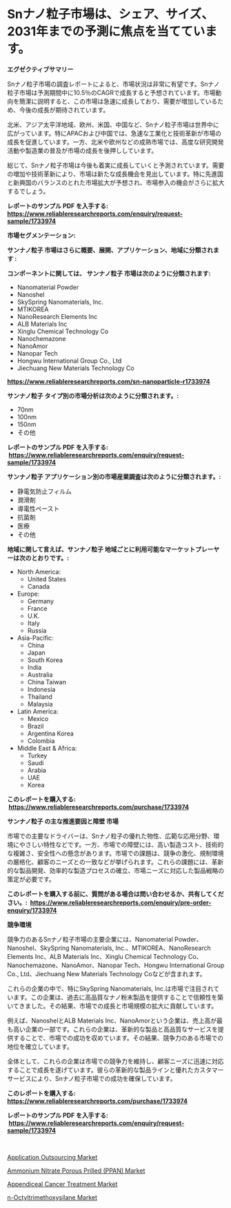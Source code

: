 <p><h1>Snナノ粒子市場は、シェア、サイズ、2031年までの予測に焦点を当てています。</h1></p><p><strong>エグゼクティブサマリー</strong></p>
<p><p>Snナノ粒子市場の調査レポートによると、市場状況は非常に有望です。Snナノ粒子市場は予測期間中に10.5％のCAGRで成長すると予想されています。市場動向を簡潔に説明すると、この市場は急速に成長しており、需要が増加しているため、今後の成長が期待されています。</p><p>北米、アジア太平洋地域、欧州、米国、中国など、Snナノ粒子市場は世界中に広がっています。特にAPACおよび中国では、急速な工業化と技術革新が市場の成長を促進しています。一方、北米や欧州などの成熟市場では、高度な研究開発活動や製造業の普及が市場の成長を後押ししています。</p><p>総じて、Snナノ粒子市場は今後も着実に成長していくと予測されています。需要の増加や技術革新により、市場は新たな成長機会を見出しています。特に先進国と新興国のバランスのとれた市場拡大が予想され、市場参入の機会がさらに拡大するでしょう。</p></p>
<p><strong>レポートのサンプル PDF を入手する: <a href="https://www.reliableresearchreports.com/enquiry/request-sample/1733974">https://www.reliableresearchreports.com/enquiry/request-sample/1733974</a></strong></p>
<p><strong>市場セグメンテーション:</strong></p>
<p><strong> サンナノ粒子 市場はさらに概要、展開、アプリケーション、地域に分類されます :</strong></p>
<p><strong>コンポーネントに関しては、 サンナノ粒子 市場は次のように分類されます: &nbsp;</strong></p>
<p><ul><li>Nanomaterial Powder</li><li>Nanoshel</li><li>SkySpring Nanomaterials, Inc.</li><li>MTIKOREA</li><li>NanoResearch Elements Inc</li><li>ALB Materials Inc</li><li>Xinglu Chemical Technology Co</li><li>Nanochemazone</li><li>NanoAmor</li><li>Nanopar Tech</li><li>Hongwu International Group Co., Ltd</li><li>Jiechuang New Materials Technology Co</li></ul></p>
<p><strong><a href="https://www.reliableresearchreports.com/sn-nanoparticle-r1733974">https://www.reliableresearchreports.com/sn-nanoparticle-r1733974</a></strong></p>
<p><strong> サンナノ粒子 タイプ別の市場分析は次のように分類されます。:</strong></p>
<p><ul><li>70nm</li><li>100nm</li><li>150nm</li><li>その他</li></ul></p>
<p><strong>レポートのサンプル PDF を入手する: &nbsp;<a href="https://www.reliableresearchreports.com/enquiry/request-sample/1733974">https://www.reliableresearchreports.com/enquiry/request-sample/1733974</a></strong></p>
<p><strong> サンナノ粒子 アプリケーション別の市場産業調査は次のように分類されます。:</strong></p>
<p><ul><li>静電気防止フィルム</li><li>潤滑剤</li><li>導電性ペースト</li><li>抗菌剤</li><li>医療</li><li>その他</li></ul></p>
<p><strong>地域に関して言えば、サンナノ粒子 地域ごとに利用可能なマーケットプレーヤーは次のとおりです。:</strong></p>
<p><ul>
    <li>
        North America:
        <ul>
            <li>United States</li>
            <li>Canada</li>
        </ul>
    </li>
    <li>
        Europe:
        <ul>
            <li>Germany</li>
            <li>France</li>
            <li>U.K.</li>
            <li>Italy</li>
            <li>Russia</li>
        </ul>
    </li>
    <li>
        Asia-Pacific:
        <ul>
            <li>China</li>
            <li>Japan</li>
            <li>South Korea</li>
            <li>India</li>
            <li>Australia</li>
            <li>China Taiwan</li>
            <li>Indonesia</li>
            <li>Thailand</li>
            <li>Malaysia</li>
        </ul>
    </li>
    <li>
        Latin America:
        <ul>
            <li>Mexico</li>
            <li>Brazil</li>
            <li>Argentina Korea</li>
            <li>Colombia</li>
        </ul>
    </li>
    <li>
        Middle East & Africa:
        <ul>
            <li>Turkey</li>
            <li>Saudi</li>
            <li>Arabia</li>
            <li>UAE</li>
            <li>Korea</li>
        </ul>
    </li>
    </ul></p>
<p><strong>このレポートを購入する: &nbsp;<a href="https://www.reliableresearchreports.com/purchase/1733974">https://www.reliableresearchreports.com/purchase/1733974</a></strong></p>
<p><strong>サンナノ粒子 の主な推進要因と障壁 市場</strong></p>
<p><p>市場での主要なドライバーは、Snナノ粒子の優れた物性、広範な応用分野、環境にやさしい特性などです。一方、市場での障壁には、高い製造コスト、技術的な複雑さ、安全性への懸念があります。市場での課題は、競争の激化、規制環境の厳格化、顧客のニーズとの一致などが挙げられます。これらの課題には、革新的な製品開発、効率的な製造プロセスの確立、市場ニーズに対応した製品戦略の策定が必要です。</p></p>
<p><strong>このレポートを購入する前に、質問がある場合は問い合わせるか、共有してください。:&nbsp; <a href="https://www.reliableresearchreports.com/enquiry/pre-order-enquiry/1733974">https://www.reliableresearchreports.com/enquiry/pre-order-enquiry/1733974</a></strong></p>
<p><strong>競争環境</strong></p>
<p><p>競争力のあるSnナノ粒子市場の主要企業には、Nanomaterial Powder、Nanoshel、SkySpring Nanomaterials, Inc.、MTIKOREA、NanoResearch Elements Inc、ALB Materials Inc、Xinglu Chemical Technology Co、Nanochemazone、NanoAmor、Nanopar Tech、Hongwu International Group Co., Ltd、Jiechuang New Materials Technology Coなどが含まれます。</p><p>これらの企業の中で、特にSkySpring Nanomaterials, Inc.は市場で注目されています。この企業は、過去に高品質なナノ粉末製品を提供することで信頼性を築いてきました。その結果、市場での成長と市場規模の拡大に貢献しています。</p><p>例えば、NanoshelとALB Materials Inc、NanoAmorという企業は、売上高が最も高い企業の一部です。これらの企業は、革新的な製品と高品質なサービスを提供することで、市場での成功を収めています。その結果、競争力のある市場での地位を確立しています。</p><p>全体として、これらの企業は市場での競争力を維持し、顧客ニーズに迅速に対応することで成長を遂げています。彼らの革新的な製品ラインと優れたカスタマーサービスにより、Snナノ粒子市場での成功を確保しています。</p></p>
<p><strong>このレポートを購入する: &nbsp; <a href="https://www.reliableresearchreports.com/purchase/1733974">https://www.reliableresearchreports.com/purchase/1733974</a></strong></p>
<p><strong>レポートのサンプル PDF を入手する: &nbsp;<a href="https://www.reliableresearchreports.com/enquiry/request-sample/1733974">https://www.reliableresearchreports.com/enquiry/request-sample/1733974</a></strong><strong></strong></p>
<p>&nbsp;</p>
<p><p><a href="https://github.com/pgtimber/Market-Research-Report-List-2/blob/main/application-outsourcing-market.md">Application Outsourcing Market</a></p><p><a href="https://www.linkedin.com/pulse/ammonium-nitrate-porous-prilled-ppan-market-research-report-zwape?trackingId=g3hffFjakJW1DMIi%2BVL%2BYw%3D%3D">Ammonium Nitrate Porous Prilled (PPAN) Market</a></p><p><a href="https://github.com/lataunyatinikmelvin59ilbd0dv/Market-Research-Report-List-2/blob/main/appendiceal-cancer-treatment-market.md">Appendiceal Cancer Treatment Market</a></p><p><a href="https://www.linkedin.com/pulse/n-octyltrimethoxysilane-market-size-2024-2031-global-grjie?trackingId=%2Fig47XWNbANmaeOhGomaZw%3D%3D">n-Octyltrimethoxysilane Market</a></p></p>